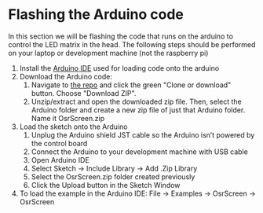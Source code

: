 # Flashing the Arduino code

In this section we will be flashing the code that runs on the arduino to control the LED matrix in the head. The following steps should be performed on your laptop or development machine (not the raspberry pi)

1. Install the [Arduino IDE](https://www.arduino.cc/en/Main/Software) used for loading code onto the arduino
2. Download the Arduino code:
    1. Navigate to [the repo](https://github.com/nasa-jpl/osr-rover-code) and click the green "Clone or download"
button. Choose "Download ZIP".
    2. Unzip/extract and open the downloaded zip file. Then, select the Arduino folder and create a
new zip file of just that Arduino folder. Name it OsrScreen.zip
3. Load the sketch onto the Arduino
    1. Unplug the Arduino shield JST cable so the Arduino isn’t powered by the control board
    2. Connect the Arduino to your development machine with USB cable
    3. Open Arduino IDE
    4. Select Sketch -> Include Library -> Add .Zip Library
    5. Select the OsrScreen.zip folder created previously
    6. Click the Upload button in the Sketch Window
4. To load the example in the Arduino IDE: File -> Examples -> OsrScreen -> OsrScreen
